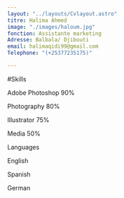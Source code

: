 ```yaml
---
layout: "../layouts/Cvlayout.astro"
titre: Halima Ahmed
image: "./images/haloum.jpg"
fonction: Assistante marketing
Adresse: Balbala/ Djibouti
email: halimaqidi99@gmail.com
Telephone: "(+25377235175)"

---
```

\#Skills 

Adobe Photoshop
90%

Photography
80%

Illustrator
75%

Media
50%

Languages

English

Spanish

German